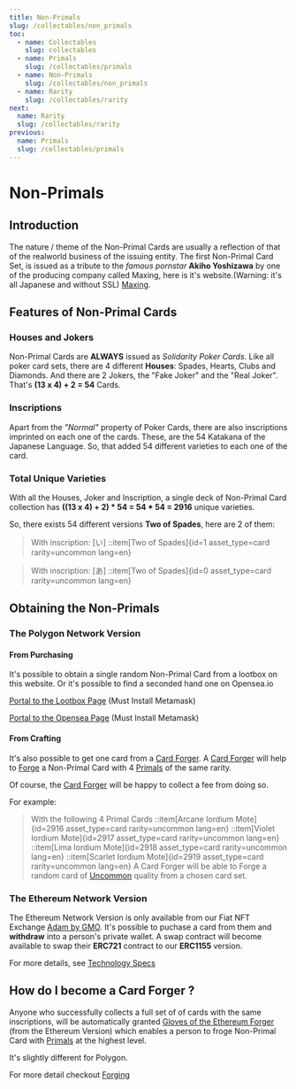 ```yaml
---
title: Non-Primals 
slug: /collectables/non_primals 
toc:
  - name: Collectables 
    slug: collectables 
  - name: Primals
    slug: /collectables/primals 
  - name: Non-Primals 
    slug: /collectables/non_primals
  - name: Rarity 
    slug: /collectables/rarity
next: 
  name: Rarity 
  slug: /collectables/rarity
previous: 
  name: Primals
  slug: /collectables/primals 
---
```


# Non-Primals


## Introduction
The nature / theme of the Non-Primal Cards are usually a reflection of that of the realworld business of the issuing entity.
The first Non-Primal Card Set, is issued as a tribute to the _famous pornstar_ __Akiho Yoshizawa__ by one of the producing company called Maxing, here is it's website.(Warning: it's all Japanese and without SSL) [Maxing](http://www.maxing.jp/top/).

## Features of Non-Primal Cards

### Houses and Jokers
Non-Primal Cards are __ALWAYS__ issued as _Solidarity Poker Cards_. Like all poker card sets, there are 4 different __Houses__: Spades, Hearts, Clubs and Diamonds. And there are 2 Jokers, the "Fake Joker" and the "Real Joker". That's __(13 x 4) + 2 = 54__ Cards.

### Inscriptions
Apart from the _"Normal"_ property of Poker Cards, there are also inscriptions imprinted on each one of the cards. These, are the 54 Katakana of the Japanese Language. So, that added 54 different varieties to each one of the card.

### Total Unique Varieties 
With all the Houses, Joker and Inscription, a single deck of Non-Primal Card collection has __((13 x 4) + 2) * 54 = 54 * 54 = 2916__ unique varieties.

So, there exists 54 different versions __Two of Spades__, here are 2 of them:

> With inscription: [い]
> ::item[Two of Spades]{id=1 asset_type=card rarity=uncommon lang=en}

> With inscription: [あ]
> ::item[Two of Spades]{id=0 asset_type=card rarity=uncommon lang=en}

## Obtaining the Non-Primals

### The Polygon Network Version
#### From Purchasing
It's possible to obtain a single random Non-Primal Card from a lootbox on this website. Or it's possible to find a seconded hand one on Opensea.io

[Portal to the Lootbox Page](/temple/?lang=en&tab=1) (Must Install Metamask)

[Portal to the Opensea Page]() (Must Install Metamask)

#### From Crafting 
It's also possible to get one card from a [Card Forger](/wiki/?slug=classes&lang=en#forger). A [Card Forger]() will help to [Forge]() a Non-Primal Card with 4 [Primals](/wiki/?slug=/collectables/primals&lang=en) of the same rarity.

Of course, the [Card Forger]() will be happy to collect a fee from doing so.

For example:

> With the following 4 Primal Cards
> ::item[Arcane Iordium Mote]{id=2916 asset_type=card rarity=uncommon lang=en} 
> ::item[Violet Iordium Mote]{id=2917 asset_type=card rarity=uncommon lang=en} 
> ::item[Lima Iordium Mote]{id=2918 asset_type=card rarity=uncommon lang=en} 
> ::item[Scarlet Iordium Mote]{id=2919 asset_type=card rarity=uncommon lang=en} 
> A Card Forger will be able to Forge a random card of [Uncommon]() quality from a chosen card set.

### The Ethereum Network Version
The Ethereum Network Version is only available from our Fiat NFT Exchange [Adam by GMO](https://adam.jp). It's possible to puchase a card from them and __withdraw__ into a person's private wallet. A swap contract will become available to swap their __ERC721__ contract to our __ERC1155__ version. 

For more details, see [Technology Specs](/wiki/?slug=tech_spec&lang=en)

## How do I become a Card Forger ?
Anyone who successfully collects a full set of of cards with the same inscriptions, will be automatically granted [Gloves of the Ethereum Forger]() (from the Ethereum Version) which enables a person to froge Non-Primal Card with [Primals](/wiki/?slug=/collectables/primals&lang=en) at the highest level.

It's slightly different for Polygon.

For more detail checkout [Forging]()
